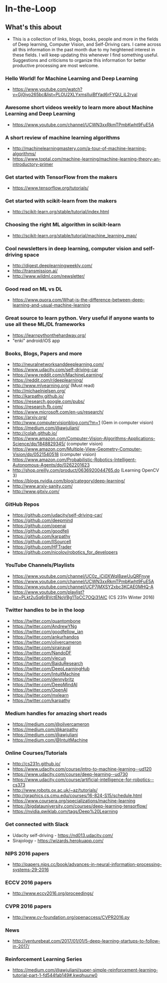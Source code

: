 # In-the-Loop

## What's this about ##
* This is a collection of links, blogs, books, people and more in the fields of Deep learning, Computer Vision, and Self-Driving cars. I came across all this information in the past month due to my heightened interest in these fields. I will keep updating this whenever I find something useful. Suggestions and criticisms to organize this information for better productive processing are most welcome.

### Hello World! for Machine Learning and Deep Learning ###
* https://www.youtube.com/watch?v=Gj0iyo265bc&list=PLOU2XLYxmsIIuiBfYad6rFYQU_jL2ryal

### Awesome short videos weekly to learn more about Machine Learning and Deep Learning ###
* https://www.youtube.com/channel/UCWN3xxRkmTPmbKwht9FuE5A

### A short review of machine learning algorithms ###
* http://machinelearningmastery.com/a-tour-of-machine-learning-algorithms/
* https://www.toptal.com/machine-learning/machine-learning-theory-an-introductory-primer

### Get started with TensorFlow from the makers ###
* https://www.tensorflow.org/tutorials/

### Get started with scikit-learn from the makers ###
* http://scikit-learn.org/stable/tutorial/index.html

### Choosing the right ML algorithm in scikit-learn ###
* http://scikit-learn.org/stable/tutorial/machine_learning_map/

### Cool newsletters in deep learning, computer vision and self-driving space ###
* http://digest.deeplearningweekly.com/
* http://transmission.ai/
* http://www.wildml.com/newsletter/

### Good read on ML vs DL ###
* https://www.quora.com/What-is-the-difference-between-deep-learning-and-usual-machine-learning

### Great source to learn python. Very useful if anyone wants to use all these ML/DL frameworks ###
* https://learnpythonthehardway.org/
* "enki" android/iOS app

### Books, Blogs, Papers and more  
* http://neuralnetworksanddeeplearning.com/
* https://www.udacity.com/self-driving-car
* https://www.reddit.com/r/MachineLearning/
* https://reddit.com/r/deeplearning/
* http://www.mlyearning.org/ (Must read)
* http://michaelnielsen.org/
* http://karpathy.github.io/
* https://research.google.com/pubs/
* https://research.fb.com/
* https://www.microsoft.com/en-us/research/
* https://arxiv.org/
* http://www.computervisionblog.com/?m=1 (Gem in computer vision)
* https://medium.com/@awjuliani/
* http://colah.github.io/
* https://www.amazon.com/Computer-Vision-Algorithms-Applications-Science/dp/1848829345/ (computer vision)
* https://www.amazon.com/Multiple-View-Geometry-Computer-Vision/dp/0521540518 (computer vision)
* https://www.amazon.com/Probabilistic-Robotics-Intelligent-Autonomous-Agents/dp/0262201623
* http://shop.oreilly.com/product/0636920044765.do (Learning OpenCV 3)
* https://blogs.nvidia.com/blog/category/deep-learning/
* http://www.arxiv-sanity.com/
* http://www.gitxiv.com/ 

### GitHub Repos ###
* https://github.com/udacity/self-driving-car/
* https://github.com/deepmind
* https://github.com/openai
* https://github.com/goodfeli
* https://github.com/karpathy
* https://github.com/llSourcell
* https://github.com/HFTrader
* https://github.com/nicolov/robotics_for_developers

### YouTube Channels/Playlists
* https://www.youtube.com/channel/UC0z_jCi0XWqI8awUuQRFnyw
* https://www.youtube.com/channel/UCWN3xxRkmTPmbKwht9FuE5A
* https://www.youtube.com/channel/UCP7jMXSY2xbc3KCAE0MHQ-A
* https://www.youtube.com/playlist?list=PLkt2uSq6rBVctENoVBg1TpCC7OQi31AlC (CS 231n Winter 2016)

### Twitter handles to be in the loop ###
* https://twitter.com/quantombone
* https://twitter.com/AndrewYNg
* https://twitter.com/goodfellow_ian
* https://twitter.com/ankurhandos
* https://twitter.com/olivercameron
* https://twitter.com/sirajraval
* https://twitter.com/NandoDF
* https://twitter.com/ylecun
* https://twitter.com/BaiduResearch
* https://twitter.com/DeepLearningHub
* https://twitter.com/IntuitMachine
* https://twitter.com/dennybritz
* https://twitter.com/DeepMindAI
* https://twitter.com/OpenAI
* https://twitter.com/mxlearn
* https://twitter.com/karpathy

### Medium handles for amazing short reads ###
* https://medium.com/@olivercameron
* https://medium.com/@karpathy
* https://medium.com/@awjuliani
* https://medium.com/@IntuitMachine

### Online Courses/Tutorials ###
* http://cs231n.github.io/
* https://www.udacity.com/course/intro-to-machine-learning--ud120
* https://www.udacity.com/course/deep-learning--ud730
* https://www.udacity.com/course/artificial-intelligence-for-robotics--cs373
* http://www.robots.ox.ac.uk/~az/tutorials/
* http://graphics.cs.cmu.edu/courses/16-824-S15/schedule.html
* https://www.coursera.org/specializations/machine-learning
* https://bigdatauniversity.com/courses/deep-learning-tensorflow/
* https://nvidia.qwiklab.com/tags/Deep%20Learning

### Get connected with Slack ###
* Udacity self-driving - https://nd013.udacity.com/
* Sirajology - https://wizards.herokuapp.com/

### NIPS 2016 papers ###
* http://papers.nips.cc/book/advances-in-neural-information-processing-systems-29-2016

### ECCV 2016 papers ###
* http://www.eccv2016.org/proceedings/

### CVPR 2016 papers ###
* http://www.cv-foundation.org/openaccess/CVPR2016.py

### News ###
* http://venturebeat.com/2017/01/01/5-deep-learning-startups-to-follow-in-2017/

### Reinforcement Learning Series ###
* https://medium.com/@awjuliani/super-simple-reinforcement-learning-tutorial-part-1-fd544fab149#.kwqhuurw0
